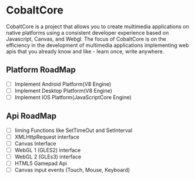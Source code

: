 # CobaltCore

CobaltCore is a project that allows you to create multimedia applications on native platforms using a consistent developer experience based on Javascript, Canvas, and Webgl. The focus of CobaltCore is on the efficiency in the development of multimedia applications implementing web apis that you already know and like - learn once, write anywhere.

Platform RoadMap
---
- [ ] Implement Android Platform(V8 Engine)
- [ ] Implement Desktop Platform(V8 Engine)
- [ ] Implement IOS Platform(JavaScriptCore Engine)

Api RoadMap
---
- [ ] Iiming Functions like SetTimeOut and SetInterval
- [ ] XMLHttpRequest interface
- [ ] Canvas Interface
- [ ] WebGL 1 (GLES2) interface
- [ ] WebGL 2 (GLEs3) interface
- [ ] HTML5 Gamepad Api
- [ ] Canvas input events (Touch, Mouse, Keyboard)
